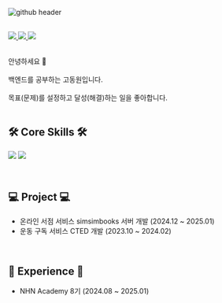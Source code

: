 ![github header](https://github.com/user-attachments/assets/0d5e57a7-3eea-4a22-b97e-f1b7cd4d7874)
<br><br>

<a href="https://elephantfish.tistory.com/">
        <img src="https://img.shields.io/badge/Tistory-000000?style=flat-square&logo=Tistory&logoColor=white"> 
</a>
<a href="https://vagabond-snake-4bf.notion.site/Dongwon-Ko-190d3128995c80a7a702f9db024ba791?pvs=4" target="_blank">
  <img src="https://img.shields.io/badge/Notion-000000?style=flat-square&logo=notion&logoColor=white"/>
</a>
<a href="mailto:dw9706@gmail.com" target="_blank">
  <img src="https://img.shields.io/badge/dw9706@gmail.com-EA4335?style=flat-square&logo=Gmail&logoColor=white"/>
</a>
<br><br>

<p>
안녕하세요 👋<br><br>
백엔드를 공부하는 고동원입니다. <br><br>
목표(문제)를 설정하고 달성(해결)하는 일을 좋아합니다.<br><br>
</p>



## 🛠 Core Skills 🛠
<p>
<img src="https://img.shields.io/badge/Spring Boot-6DB33F?style=flat-square&logo=springboot&logoColor=white"/>
<img src="https://img.shields.io/badge/MySQL-4479A1?style=flat-square&logo=MySQL&logoColor=white"/>
</p>
<br>

## 💻 Project 💻
- 온라인 서점 서비스 simsimbooks 서버 개발 (2024.12 ~ 2025.01)
- 운동 구독 서비스 CTED 개발 (2023.10 ~ 2024.02)
<br>

## 💪 Experience 💪
- NHN Academy 8기 (2024.08 ~ 2025.01)
<br>

